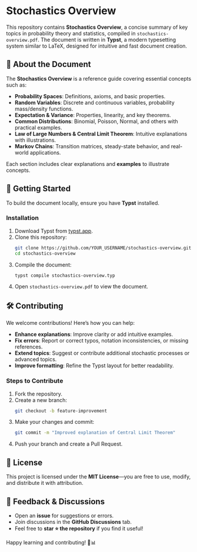 # Stochastics Overview

This repository contains **Stochastics Overview**, a concise summary of key topics in probability theory and statistics, compiled in `stochastics-overview.pdf`. The document is written in **Typst**, a modern typesetting system similar to LaTeX, designed for intuitive and fast document creation.

## 📖 About the Document

The **Stochastics Overview** is a reference guide covering essential concepts such as:

- **Probability Spaces**: Definitions, axioms, and basic properties.
- **Random Variables**: Discrete and continuous variables, probability mass/density functions.
- **Expectation & Variance**: Properties, linearity, and key theorems.
- **Common Distributions**: Binomial, Poisson, Normal, and others with practical examples.
- **Law of Large Numbers & Central Limit Theorem**: Intuitive explanations with illustrations.
- **Markov Chains**: Transition matrices, steady-state behavior, and real-world applications.

Each section includes clear explanations and **examples** to illustrate concepts.

## 🚀 Getting Started

To build the document locally, ensure you have **Typst** installed.

### Installation

1. Download Typst from [typst.app](https://typst.app/).
2. Clone this repository:
   ```bash
   git clone https://github.com/YOUR_USERNAME/stochastics-overview.git
   cd stochastics-overview
   ```
3. Compile the document:
   ```bash
   typst compile stochastics-overview.typ
   ```
4. Open `stochastics-overview.pdf` to view the document.

## 🛠 Contributing

We welcome contributions! Here’s how you can help:

- **Enhance explanations**: Improve clarity or add intuitive examples.
- **Fix errors**: Report or correct typos, notation inconsistencies, or missing references.
- **Extend topics**: Suggest or contribute additional stochastic processes or advanced topics.
- **Improve formatting**: Refine the Typst layout for better readability.

### Steps to Contribute

1. Fork the repository.
2. Create a new branch:
   ```bash
   git checkout -b feature-improvement
   ```
3. Make your changes and commit:
   ```bash
   git commit -m "Improved explanation of Central Limit Theorem"
   ```
4. Push your branch and create a Pull Request.

## 📜 License

This project is licensed under the **MIT License**—you are free to use, modify, and distribute it with attribution.

## 📢 Feedback & Discussions

- Open an **issue** for suggestions or errors.
- Join discussions in the **GitHub Discussions** tab.
- Feel free to **star ⭐ the repository** if you find it useful!

Happy learning and contributing! 🎲📊

